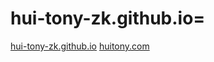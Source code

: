 # hui-tony-zk.github.io=
[hui-tony-zk.github.io](http://hui-tony-zk.github.io)
[huitony.com](http://huitony.com)
